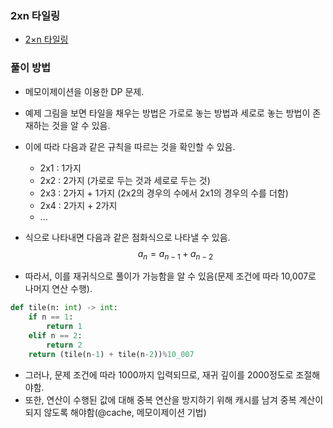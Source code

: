 ### 2xn 타일링
- [2×n 타일링](https://www.acmicpc.net/problem/11726)
### 풀이 방법
- 메모이제이션을 이용한 DP 문제.
- 예제 그림을 보면 타일을 채우는 방법은 가로로 놓는 방법과 세로로 놓는 방법이 존재하는 것을 알 수 있음.
- 이에 따라 다음과 같은 규칙을 따르는 것을 확인할 수 있음.
  - 2x1 : 1가지
  - 2x2 : 2가지 (가로로 두는 것과 세로로 두는 것)
  - 2x3 : 2가지 + 1가지 (2x2의 경우의 수에서 2x1의 경우의 수를 더함)
  - 2x4 : 2가지 + 2가지
  - ...
- 식으로 나타내면 다음과 같은 점화식으로 나타낼 수 있음.
$$a_n=a_{n-1}+a_{n-2}$$

- 따라서, 이를 재귀식으로 풀이가 가능함을 알 수 있음(문제 조건에 따라 10,007로 나머지 연산 수행).
```python
def tile(n: int) -> int:
    if n == 1:
        return 1
    elif n == 2:
        return 2
    return (tile(n-1) + tile(n-2))%10_007
```
- 그러나, 문제 조건에 따라 1000까지 입력되므로, 재귀 깊이를 2000정도로 조절해야함.
- 또한, 연산이 수행된 값에 대해 중복 연산을 방지하기 위해 캐시를 남겨 중복 계산이 되지 않도록 해야함(@cache, 메모이제이션 기법) 
